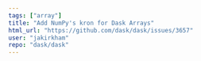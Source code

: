 ```yaml
---
tags: ["array"]
title: "Add NumPy's kron for Dask Arrays"
html_url: "https://github.com/dask/dask/issues/3657"
user: "jakirkham"
repo: "dask/dask"
---
```


